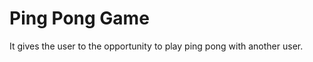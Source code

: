 Ping Pong Game
================

It gives the user to the opportunity to play ping pong with another user.
